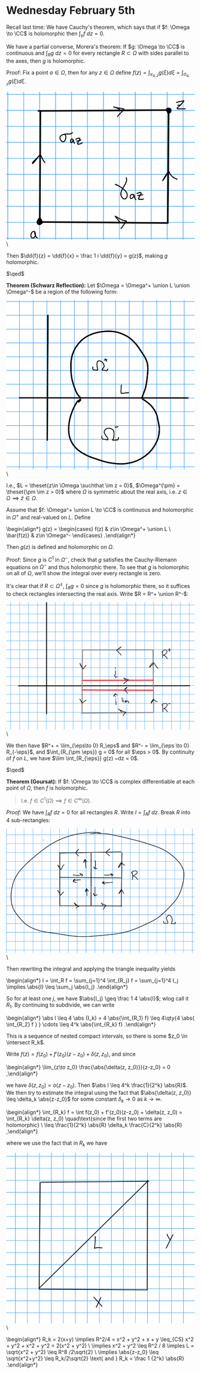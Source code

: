 # Wednesday February 5th

Recall last time:
We have Cauchy's theorem, which says that if $f: \Omega \to \CC$ is holomorphic then $\int_\gamma f~dz = 0$.

We have a partial converse, Morera's theorem: If $g: \Omega \to \CC$ is continuous and $\int_R g~dz = 0$ for every rectangle $R\subset \Omega$ with sides parallel to the axes, then $g$ is holomorphic.

Proof:
Fix a point $a\in\Omega$, then for any $z\in\Omega$ define $f(z) = \int_{\gamma_{a, z}} g(\xi) d\xi = \int_{\sigma_{a, z}} g(\xi) d\xi$.

![Image](figures/2020-02-05-13:42.png)\

Then $\dd{f}{z} = \dd{f}{x} = \frac 1 i \dd{f}{y} = g(z)$, making $g$ holomorphic.

$\qed$

**Theorem (Schwarz Reflection):**
Let $\Omega = \Omega^+ \union L \union \Omega^-$ be a region of the following form:

![Image](figures/2020-02-05-13:45.png)\

I.e., $L = \theset{z\in \Omega \suchthat \im z = 0}$, $\Omega^{\pm} = \theset{\pm \im z > 0}$ where $\Omega$ is symmetric about the real axis, i.e. $z\in \Omega \implies \bar z \in \Omega$.

Assume that $f: \Omega^+ \union L \to \CC$ is continuous and holomorphic in $\Omega^+$ and real-valued on $L$.
Define

\begin{align*}
g(z) = 
\begin{cases}
f(z) & z\in \Omega^+ \union L \\
\bar{f(z)} & z\in \Omega^-
\end{cases}
.\end{align*}

Then $g(z)$ is defined and holomorphic on $\Omega$.

Proof:
Since $g$ is $C^1$ in $\Omega^-$, check that $g$ satisfies the Cauchy-Riemann equations on $\Omega^-$ and thus holomorphic there.
To see that $g$ is holomorphic on all of $\Omega$, we'll show the integral over every rectangle is zero.

It's clear that if $R\subset \Omega^{\pm}$, $\int_R g = 0$ since $g$ is holomorphic there, so it suffices to check rectangles intersecting the real axis.
Write $R = R^+ \union R^-$:

![Image](figures/2020-02-05-13:59.png)\

We then have $R^+ = \lim_{\eps\to 0} R_\eps$  and $R^- = \lim_{\eps \to 0} R_{-\eps}$, and $\int_{R_{\pm \eps}} g = 0$ for all $\eps > 0$.
By continuity of $f$ on $L$, we have $\lim \int_{R_{\eps}} g(z) ~dz = 0$.

$\qed$

**Theorem (Goursat):**
If $f: \Omega \to \CC$ is complex differentiable at each point of $\Omega$, then $f$ is holomorphic.

> I.e. $f\in C^1(\Omega) \implies f\in C^\infty(\Omega)$.

*Proof:*
We have $\int_R f ~dz = 0$ for all rectangles $R$.
Write $I = \int_R f ~dz$.
Break $R$ into 4 sub-rectangles:

![Image](figures/2020-02-05-14:08.png)\

Then rewriting the integral and applying the triangle inequality yields

\begin{align*}
I = \int_R f = \sum_{j=1}^4 \int_{R_j} f  = \sum_{j=1}^4 I_j \implies \abs{I} \leq \sum_j \abs{I_j}
.\end{align*}

So for at least one $j$, we have $\abs{I_j} \geq \frac 1 4 \abs{I}$; wlog call it $R_1$.
By continuing to subdivide, we can write 

\begin{align*}
\abs I \leq 4 \abs {I_k} = 4 \abs{\int_{R_1} f} \leq 4\qty{4 \abs{ \int_{R_2} f }  } \cdots \leq 4^k \abs{\int_{R_k} f}
.\end{align*}

This is a sequence of nested compact intervals, so there is some $z_0 \in \intersect R_k$.

Write $f(z) = f(z_0) + f'(z_0)(z-z_0) + \delta(z, z_0)$, and since

\begin{align*}
\lim_{z\to z_0} \frac{\abs{\delta(z, z_0)}}{z-z_0} = 0
,\end{align*}

we have $\delta(z, z_0) = o(z-z_0)$.
Then $\abs I \leq 4^k \frac{1}{2^k} \abs{R}$.
We then try to estimate the integral using the fact that $\abs{\delta(z, z_0)} \leq \delta_k \abs{z-z_0}$ for some constant $\delta_k \to 0$ as $k\to \infty$.


\begin{align*}
\int_{R_k} f = \int f(z_0) + f'(z_0)(z-z_0) + \delta(z, z_0) = \int_{R_k} \delta(z, z_0) \quad\text{since the first two terms are holomorphic} \\
\leq \frac{1}{2^k} \abs{R} \delta_k \frac{C}{2^k} \abs{R}
,\end{align*}

where we use the fact that in $R_k$ we have

![Image](figures/2020-02-05-14:23.png)\

\begin{align*}
R_k = 2(x+y) \implies R^2/4 = x^2 + y^2 + x + y \leq_{CS} x^2 + y^2 + x^2 + y^2 = 2(x^2 + y^2) \\
\implies x^2 + y^2 \leq R^2 / 8 \imples L = \sqrt{x^2 + y^2} \leq R^8 /2\sqrt{2} \\
\implies \abs{z-z_0} \leq \sqrt{x^2+y^2} \leq R_k/2\sqrt{2} \text{ and } R_k = \frac 1 {2^k} \abs{R}
.\end{align*}

